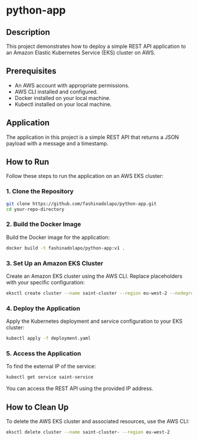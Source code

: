 # python-app

## Description
This project demonstrates how to deploy a simple REST API application to an Amazon Elastic Kubernetes Service (EKS) cluster on AWS.

## Prerequisites
- An AWS account with appropriate permissions.
- AWS CLI installed and configured.
- Docker installed on your local machine.
- Kubectl installed on your local machine.

## Application
The application in this project is a simple REST API that returns a JSON payload with a message and a timestamp.

## How to Run
Follow these steps to run the application on an AWS EKS cluster:

### 1. Clone the Repository
```bash
git clone https://github.com/fashinadolapo/python-app.git
cd your-repo-directory
```

### 2. Build the Docker Image
Build the Docker image for the application:
```bash
docker build -t fashinadolapo/python-app:v1 .
```

### 3. Set Up an Amazon EKS Cluster
Create an Amazon EKS cluster using the AWS CLI. Replace placeholders with your specific configuration:
```bash
eksctl create cluster --name saint-cluster --region eu-west-2 --nodegroup-name standard-workers --node-type t2-micro --nodes 3
```

### 4. Deploy the Application
Apply the Kubernetes deployment and service configuration to your EKS cluster:
```bash
kubectl apply -f deployment.yaml
```

### 5. Access the Application
To find the external IP of the service:
```bash
kubectl get service saint-service
```
You can access the REST API using the provided IP address.

## How to Clean Up
To delete the AWS EKS cluster and associated resources, use the AWS CLI:
```bash
eksctl delete cluster --name saint-cluster- --region eu-west-2
```

